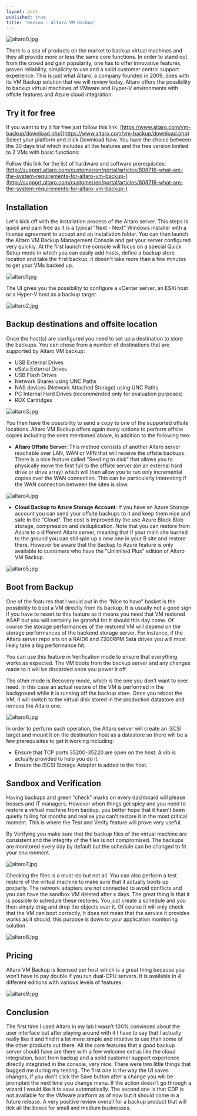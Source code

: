 ```yaml
---
layout: post
published: true
title: 'Review : Altaro VM Backup'
---
```

![altaro0.jpg]({{site.baseurl}}/img/altaro0.jpg)

There is a sea of products on the market to backup virtual machines and they all provide more or less the same core functions. In order to stand out from the crowd and gain popularity, one has to offer innovative features, proven reliability, simplicity to use and a solid customer centric support experience. This is just what Altaro, a company founded in 2009, does with its VM Backup solution that we will review today.
Altaro offers the possibility to backup virtual machines of VMware and Hyper-V environments with offsite features and Azure cloud integration.

## Try it for free
If you want to try it for free just follow this link: [https://www.altaro.com/vm-backup/download.php](https://www.altaro.com/vm-backup/download.php)
Select your platform and click Download Now. You have the choice between the 30 days trial which includes all the features and the free version limited to 2 VMs with basic functions: 

Follow this link for the list of hardware and software prerequisites: [http://support.altaro.com/customer/en/portal/articles/808716-what-are-the-system-requirements-for-altaro-vm-backup-](http://support.altaro.com/customer/en/portal/articles/808716-what-are-the-system-requirements-for-altaro-vm-backup-)

## Installation
Let's kick off with the installation process of the Altaro server. This steps is quick and pain free as it is a typical "Next - Next" Windows installer with a license agreement to accept and an installation folder. You can then launch the Altaro VM Backup Management Console and get your server configured very quickly. At the first launch the console will focus on a special Quick Setup mode in which you can easily add hosts, define a backup store location and take the first backup, it doesn't take more than a few minutes to get your VMs backed up.

![altaro1.jpg]({{site.baseurl}}/img/altaro1.jpg)

The UI gives you the possibility to configure a vCenter server, an ESXi host or a Hyper-V host as a backup target.

![altaro2.jpg]({{site.baseurl}}/img/altaro2.jpg)

## Backup destinations and offsite location
Once the host(s) are configured you need to set up a destination to store the backups. You can chose from a number of destinations that are supported by Altaro VM backup:

- USB External Drives
- eSata External Drives
- USB Flash Drives
- Network Shares using UNC Paths
- NAS devices (Network Attached Storage) using UNC Paths
- PC Internal Hard Drives (recommended only for evaluation purposes)
- RDX Cartridges

![altaro3.jpg]({{site.baseurl}}/img/altaro3.jpg)

You then have the possibility to send a copy to one of the supported offsite locations. Altaro VM Backup offers again many options to perform offsite copies including the ones mentioned above, in addition to the following two:

- **Altaro Offsite Server**: This method consists of another Altaro server reachable over LAN, WAN or VPN that will receive the offsite backups. There is a nice feature called “Seeding to disk” that allows you to physically move the first full to the offsite server (on an external hard drive or drive array) which will then allow you to run only incremental copies over the WAN connection. This can be particularly interesting if the WAN connection between the sites is slow.

![altaro4.jpg]({{site.baseurl}}/img/altaro4.jpg)

- **Cloud Backup to Azure Storage Account**: If you have an Azure Storage account you can send your offsite backups to it and keep them nice and safe in the “Cloud”. The cost is improved by the use Azure Block Blob storage, compression and deduplication. Note that you can restore from Azure to a different Altaro server, meaning that if your main site burned to the ground you can still spin up a new one in your B site and restore there. However be aware that the Backup to Azure feature is only available to customers who have the "Unlimited Plus" edition of Altaro VM Backup.

![altaro5.jpg]({{site.baseurl}}/img/altaro5.jpg)

## Boot from Backup
One of the features that I would put in the “Nice to have” basket is the possibility to boot a VM directly from its backup. It is usually not a good sign if you have to resort to this feature as it means you need that VM restored ASAP but you will certainly be grateful for it should this day come. Of course the storage performances of the restored VM will depend on the storage performances of the backend storage server. For instance, if the Altaro server repo sits on a RAID6 and 7200RPM Sata drives you will most likely take a big performance hit.

You can use this feature in Verification mode to ensure that everything works as expected. The VM boots from the backup server and any changes made to it will be discarded once you power it off. 

The other mode is Recovery mode, which is the one you don’t want to ever need. In this case an actual restore of the VM is performed in the background while it is running off the backup store. Once you reboot the VM, it will switch to the virtual disk stored in the production datastore and remove the Altaro one.

![altaro6.jpg]({{site.baseurl}}/img/altaro6.jpg)

In order to perform such operation, the Altaro server will create an iSCSI target and mount it on the destination host as a datastore so there will be a few prerequisites to get it working including:

- Ensure that TCP ports 35200-35220 are open on the host. A vib is actually provided to help you do it.
- Ensure the iSCSI Storage Adapter is added to the host.

## Sandbox and Verification
Having backups and green “check” marks on every dashboard will please bosses and IT managers. However when things get spicy and you need to restore a virtual machine from backup, you better hope that it hasn’t been quietly failing for months and realise you can’t restore it in the most critical moment. This is where the Test and Verify feature will prove very useful.

By Verifying you make sure that the backup files of the virtual machine are consistent and the integrity of the files is not compromised. The backups are monitored every day by default but the schedule can be changed to fit your environment.

![altaro7.jpg]({{site.baseurl}}/img/altaro7.jpg)

Checking the files is a must-do but not all. You can also perform a test restore of the virtual machine to make sure that it actually boots up properly. The network adapters are not connected to avoid conflicts and you can have the sandbox VM deleted after x days. The great thing is that it is possible to schedule these restores. You just create a schedule and you then simply drag and drop the objects over it. Of course it will only check that the VM can boot correctly, it does not mean that the service it provides works as it should, this purpose is down to your application monitoring solution.

![altaro8.jpg]({{site.baseurl}}/img/altaro8.jpg)

## Pricing
Altaro VM Backup is licensed per host which is a great thing because you won’t have to pay double if you run dual-CPU servers. It is available in 4 different editions with various levels of features.

![altaro9.jpg]({{site.baseurl}}/img/altaro9.jpg)

## Conclusion
The first time I used Altaro in my lab I wasn’t 100% convinced about the user interface but after playing around with it I have to say that I actually really like it and find it a lot more simple and intuitive to use than some of the other products out there. All the core features that a good backup server should have are there with a few welcome extras like the cloud integration, boot from backup and a solid customer support experience directly integrated in the console, very nice.
There were two little things that bugged me during my testing. The first one is the way the UI saves changes, if you don’t click the Save button after a change you will be prompted the next time you change menu. If the action doesn’t go through a wizard I would like it to save automatically. The second one is that CDP is not available for the VMware platform as of now but it should come in a future release.
A very positive review overall for a backup product that will tick all the boxes for small and medium businesses.